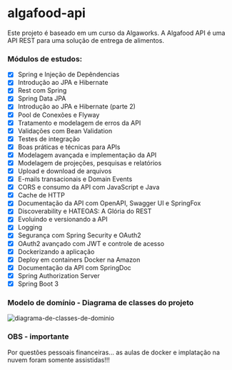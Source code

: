 # algafood-api
Este projeto é baseado em um curso da Algaworks. A Algafood API é uma API REST para uma solução de entrega de alimentos.


### Módulos de estudos: 
- [x] Spring e Injeção de Depêndencias
- [x] Introdução ao JPA e Hibernate 
- [x] Rest com Spring
- [x] Spring Data JPA
- [x] Introdução ao JPA e Hibernate (parte 2)
- [x] Pool de Conexões e Flyway
- [x] Tratamento e modelagem de erros da API
- [x] Validações com Bean Validation
- [x] Testes de integração
- [x] Boas práticas e técnicas para APIs
- [x] Modelagem avançada e implementação da API
- [x] Modelagem de projeções, pesquisas e relatórios
- [x] Upload e download de arquivos
- [x] E-mails transacionais e Domain Events
- [x] CORS e consumo da API com JavaScript e Java
- [x] Cache de HTTP
- [x] Documentação da API com OpenAPI, Swagger UI e SpringFox
- [x] Discoverability e HATEOAS: A Glória do REST
- [x] Evoluindo e versionando a API
- [x] Logging
- [x] Segurança com Spring Security e OAuth2
- [x] OAuth2 avançado com JWT e controle de acesso
- [x] Dockerizando a aplicação
- [x] Deploy em containers Docker na Amazon
- [x] Documentação da API com SpringDoc
- [x] Spring Authorization Server
- [x] Spring Boot 3

### Modelo de domínio - Diagrama de classes do projeto
![diagrama-de-classes-de-dominio](https://user-images.githubusercontent.com/122272283/213442821-20f595ed-0559-4c77-b296-38f005422eb3.jpg)


### OBS - importante
Por questões pessoais financeiras... as aulas de docker e implatação na nuvem foram somente assistidas!!!

